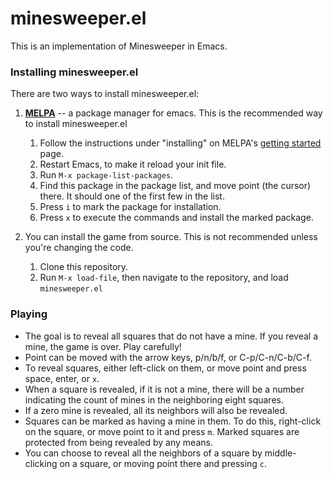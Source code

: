 # minesweeper.el #

This is an implementation of Minesweeper in Emacs.

### Installing minesweeper.el ###

There are two ways to install minesweeper.el:

1. **[MELPA](http://melpa.milkbox.net/)** -- a package manager for emacs. This is the recommended way to install minesweeper.el
    1. Follow the instructions under "installing" on MELPA's [getting started](http://melpa.milkbox.net/#/getting-started) page.
    2. Restart Emacs, to make it reload your init file.
    3. Run `M-x package-list-packages`.
    4. Find this package in the package list, and move point (the cursor) there. It should one of the first few in the list.
    5. Press `i` to mark the package for installation.
    6. Press `x` to execute the commands and install the marked package.

2. You can install the game from source. This is not recommended unless you're changing the code.
    1. Clone this repository.
    2. Run `M-x load-file`, then navigate to the repository, and load `minesweeper.el`


### Playing ###
* The goal is to reveal all squares that do not have a mine. If you reveal a mine, the game is over. Play carefully!
* Point can be moved with the arrow keys, p/n/b/f, or C-p/C-n/C-b/C-f.
* To reveal squares, either left-click on them, or move point and press space, enter, or `x`.
* When a square is revealed, if it is not a mine, there will be a number indicating the count of mines in the neighboring eight squares.
* If a zero mine is revealed, all its neighbors will also be revealed.
* Squares can be marked as having a mine in them. To do this, right-click on the square, or move point to it and press `m`. Marked squares are protected from being revealed by any means.
* You can choose to reveal all the neighbors of a square by middle-clicking on a square, or moving point there and pressing `c`.
